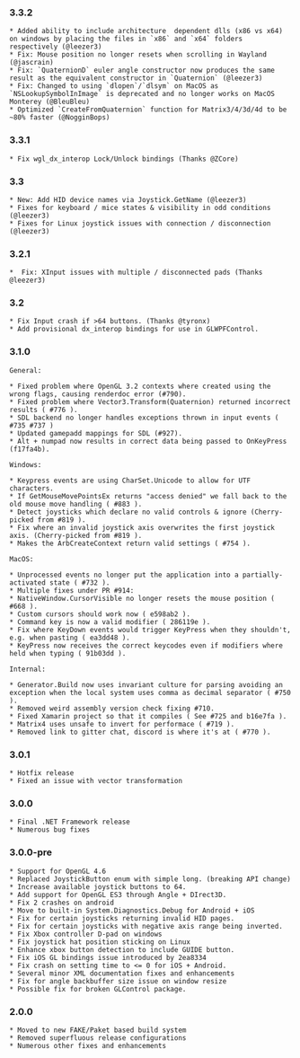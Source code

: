 ### 3.3.2
	* Added ability to include architecture  dependent dlls (x86 vs x64) on windows by placing the files in `x86` and `x64` folders respectively (@leezer3)
	* Fix: Mouse position no longer resets when scrolling in Wayland (@jascrain)
	* Fix: `QuaternionD` euler angle constructor now produces the same result as the equivalent constructor in `Quaternion` (@leezer3)
	* Fix: Changed to using `dlopen`/`dlsym` on MacOS as `NSLookupSymbolInImage` is deprecated and no longer works on MacOS Monterey (@BleuBleu)
	* Optimized `CreateFromQuaternion` function for Matrix3/4/3d/4d to be ~80% faster (@NogginBops)

### 3.3.1
	* Fix wgl_dx_interop Lock/Unlock bindings (Thanks @ZCore)


### 3.3
	* New: Add HID device names via Joystick.GetName (@leezer3)
	* Fixes for keyboard / mice states & visibility in odd conditions (@leezer3)
	* Fixes for Linux joystick issues with connection / disconnection (@leezer3)

### 3.2.1
	*  Fix: XInput issues with multiple / disconnected pads (Thanks @leezer3)

### 3.2
    * Fix Input crash if >64 buttons. (Thanks @tyronx)
    * Add provisional dx_interop bindings for use in GLWPFControl.

### 3.1.0

	General:

	* Fixed problem where OpenGL 3.2 contexts where created using the wrong flags, causing renderdoc error (#790).
	* Fixed problem where Vector3.Transform(Quaternion) returned incorrect results ( #776 ).
	* SDL backend no longer handles exceptions thrown in input events ( #735 #737 )
	* Updated gamepadd mappings for SDL (#927).
	* Alt + numpad now results in correct data being passed to OnKeyPress (f17fa4b).

	Windows:

	* Keypress events are using CharSet.Unicode to allow for UTF characters.
	* If GetMouseMovePointsEx returns "access denied" we fall back to the old mouse move handling ( #883 ).
	* Detect joysticks which declare no valid controls & ignore (Cherry-picked from #819 ).
	* Fix where an invalid joystick axis overwrites the first joystick axis. (Cherry-picked from #819 ).
	* Makes the ArbCreateContext return valid settings ( #754 ).

	MacOS:

	* Unprocessed events no longer put the application into a partially-activated state ( #732 ).
	* Multiple fixes under PR #914:
	* NativeWindow.CursorVisible no longer resets the mouse position ( #668 ).
	* Custom cursors should work now ( e598ab2 ).
	* Command key is now a valid modifier ( 286119e ).
	* Fix where KeyDown events would trigger KeyPress when they shouldn't, e.g. when pasting ( ea3dd48 ).
	* KeyPress now receives the correct keycodes even if modifiers where held when typing ( 91b03dd ).

  	Internal:

	* Generator.Build now uses invariant culture for parsing avoiding an exception when the local system uses comma as decimal separator ( #750 ).
	* Removed weird assembly version check fixing #710.
	* Fixed Xamarin project so that it compiles ( See #725 and b16e7fa ).
	* Matrix4 uses unsafe to invert for performace ( #719 ).
	* Removed link to gitter chat, discord is where it's at ( #770 ).

### 3.0.1
    * Hotfix release
    * Fixed an issue with vector transformation

### 3.0.0
    * Final .NET Framework release
    * Numerous bug fixes

### 3.0.0-pre
	* Support for OpenGL 4.6
	* Replaced JoystickButton enum with simple long. (breaking API change)
	* Increase available joystick buttons to 64.
	* Add support for OpenGL ES3 through Angle + DIrect3D.
	* Fix 2 crashes on android
	* Move to built-in System.Diagnostics.Debug for Android + iOS
	* Fix for certain joysticks returning invalid HID pages.
	* Fix for certain joysticks with negative axis range being inverted.
	* Fix Xbox controller D-pad on windows
	* Fix joystick hat position sticking on Linux
	* Enhance xbox button detection to include GUIDE button.
	* Fix iOS GL bindings issue introduced by 2ea8334
	* Fix crash on setting time to <= 0 for iOS + Android.
	* Several minor XML documentation fixes and enhancements
	* Fix for angle backbuffer size issue on window resize
	* Possible fix for broken GLControl package.

### 2.0.0
	* Moved to new FAKE/Paket based build system
	* Removed superfluous release configurations
	* Numerous other fixes and enhancements
